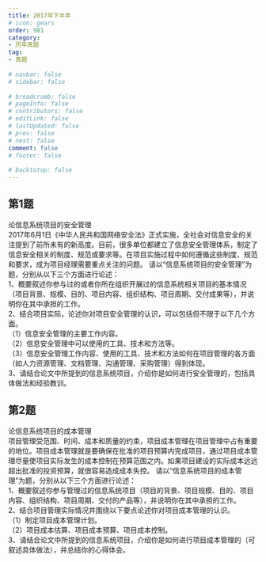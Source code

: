 ```yaml
---  
title: 2017年下半年  
# icon: gears  
order: 981  
category:  
- 历年真题  
tag:  
- 真题  
  
# navbar: false  
# sidebar: false  
  
# breadcrumb: false  
# pageInfo: false  
# contributors: false  
# editLink: false  
# lastUpdated: false  
# prev: false  
# next: false  
comment: false  
# footer: false  
  
# backtotop: false  
---  
```

## 第1题 ##

论信息系统项目的安全管理  
2017年6月1日《中华人民共和国网络安全法》正式实施，全社会对信息安全的关注提到了前所未有的新高度。目前，很多单位都建立了信息安全管理体系，制定了信息安全相关的制度、规范或要求等。在项目实施过程中如何遵循这些制度、规范和要求，成为项目经理需要重点关注的问题。 请以“信息系统项目的安全管理”为题，分别从以下三个方面进行论述：  
1、概要叙述你参与过的或者你所在组织开展过的信息系统相关项目的基本情况（项目背景、规模、目的、项目内容、组织结构、项目周期、交付成果等），并说明你在其中承担的工作。  
2、结合项目实际，论述你对项目安全管理的认识，可以包括但不限于以下几个方面。  
（1）信息安全管理的主要工作内容。  
（2）信息安全管理中可以使用的工具、技术和方法等。  
（3）信息安全管理工作内容、使用的工具、技术和方法如何在项目管理的各方面（如人力资源管理、文档管理、沟通管理、采购管理）得到体现。  
3、请结合论文中所提到的信息系统项目，介绍你是如何进行安全管理的，包括具体做法和经验教训。  


## 第2题 ##

论信息系统项目的成本管理  
项目管理受范围、时间、成本和质量的约束，项目成本管理在项目管理中占有重要的地位。项目成本管理就是要确保在批准的项目预算内完成项目，通过项目成本管理尽量使项目实际发生的成本控制在预算范围之内。如果项目建设的实际成本远远超出批准的投资预算，就很容易造成成本失控。 请以“信息系统项目的成本管理”为题，分别从以下三个方面进行论述：  
1、概要叙述你参与管理过的信息系统项目（项目的背景、项目规模、目的、项目内容、组织结构、项目周期、交付的产品等），并说明你在其中承担的工作。  
2、结合项目管理实际情况并围绕以下要点论述你对项目成本管理的认识。  
（1）制定项目成本管理计划。  
（2）项目成本估算、项目成本预算、项目成本控制。  
3、请结合论文中所提到的信息系统项目，介绍你是如何进行项目成本管理的（可叙述具体做法），并总结你的心得体会。  

